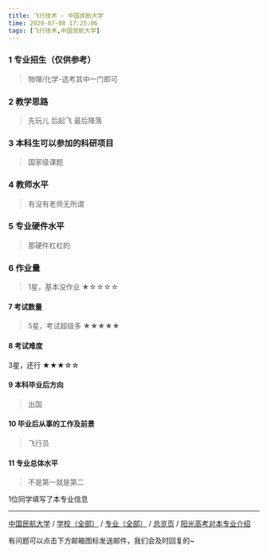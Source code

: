 ```yaml
---
title: 飞行技术 - 中国民航大学
time: 2020-07-08 17:25:06
tags: [飞行技术,中国民航大学]
---
```

### 1 专业招生（仅供参考）  
> 物理/化学-选考其中一门即可


### 2 教学思路
> 先玩儿 后起飞 最后降落


### 3 本科生可以参加的科研项目
>  国家级课题


### 4 教师水平
> 有没有老师无所谓


### 5 专业硬件水平
> 那硬件杠杠的


### 6 作业量
>1星，基本没作业
★☆☆☆☆


#### 7 考试数量
>5星，考试超级多
★★★★★



#### 8 考试难度
> 
3星，还行
★★★☆☆



#### 9 本科毕业后方向
> 出国


#### 10 毕业后从事的工作及前景
> 飞行员


#### 11 专业总体水平
> 不是第一就是第二

1位同学填写了本专业信息
***
[中国民航大学](https://univgo.github.io/2020/07/08/中国民航大学) / [学校（全部）](https://univgo.github.io/2020/07/09/学校汇总页) / [专业（全部）](https://univgo.github.io/2020/07/09/专业汇总页) / [总览页](https://univgo.github.io/2020/07/09/总览) / [阳光高考对本专业介绍](http://gaokao.chsi.com.cn/sch/zyk/view.do?schId=73394695&specId=73384636)


有问题可以点击下方邮箱图标发送邮件，我们会及时回复的~